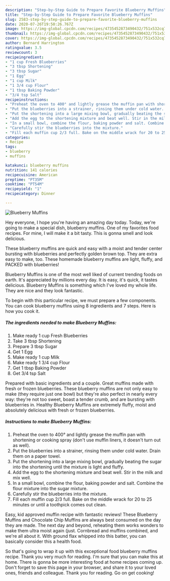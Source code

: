 ```yaml
---
description: "Step-by-Step Guide to Prepare Favorite Blueberry Muffins"
title: "Step-by-Step Guide to Prepare Favorite Blueberry Muffins"
slug: 2583-step-by-step-guide-to-prepare-favorite-blueberry-muffins
date: 2020-07-26T19:50:26.767Z
image: https://img-global.cpcdn.com/recipes/4735452873490432/751x532cq70/blueberry-muffins-recipe-main-photo.jpg
thumbnail: https://img-global.cpcdn.com/recipes/4735452873490432/751x532cq70/blueberry-muffins-recipe-main-photo.jpg
cover: https://img-global.cpcdn.com/recipes/4735452873490432/751x532cq70/blueberry-muffins-recipe-main-photo.jpg
author: Bernard Harrington
ratingvalue: 3.5
reviewcount: 3
recipeingredient:
- "1 cup Fresh Blueberries"
- "3 tbsp Shortening"
- "3 tbsp Sugar"
- "1 Egg"
- "1 cup Milk"
- "1 3/4 cup Flour"
- "1 tbsp Baking Powder"
- "3/4 tsp Salt"
recipeinstructions:
- "Preheat the oven to 400° and lightly grease the muffin pan with shortening or cooking spray (don&#39;t use muffin liners, it doesn&#39;t turn out as well)."
- "Put the blueberries into a strainer, rinsing them under cold water. Drain them on a paper towel."
- "Put the shortening into a large mixing bowl, gradually beating the sugar into the shortening until the mixture is light and fluffy."
- "Add the egg to the shortening mixture and beat well. Stir in the milk and mix well."
- "In a small bowl, combine the flour, baking powder and salt. Combine the flour mixture into the sugar mixture."
- "Carefully stir the blueberries into the mixture."
- "Fill each muffin cup 2/3 full. Bake on the middle wrack for 20 to 25 minutes or until a toothpick comes out clean."
categories:
- Recipe
tags:
- blueberry
- muffins

katakunci: blueberry muffins 
nutrition: 141 calories
recipecuisine: American
preptime: "PT35M"
cooktime: "PT54M"
recipeyield: "1"
recipecategory: Dinner

---
```



![Blueberry Muffins](https://img-global.cpcdn.com/recipes/4735452873490432/751x532cq70/blueberry-muffins-recipe-main-photo.jpg)

Hey everyone, I hope you're having an amazing day today. Today, we're going to make a special dish, blueberry muffins. One of my favorites food recipes. For mine, I will make it a bit tasty. This is gonna smell and look delicious.

These blueberry muffins are quick and easy with a moist and tender center bursting with blueberries and perfectly golden brown top. They are extra easy to make, too. These homemade blueberry muffins are light, fluffy, and PACKED with blueberries!

Blueberry Muffins is one of the most well liked of current trending foods on earth. It's appreciated by millions every day. It is easy, it's quick, it tastes delicious. Blueberry Muffins is something which I've loved my whole life. They are nice and they look fantastic.


To begin with this particular recipe, we must prepare a few components. You can cook blueberry muffins using 8 ingredients and 7 steps. Here is how you cook it.

<!--inarticleads1-->

##### The ingredients needed to make Blueberry Muffins:

1. Make ready 1 cup Fresh Blueberries
1. Take 3 tbsp Shortening
1. Prepare 3 tbsp Sugar
1. Get 1 Egg
1. Make ready 1 cup Milk
1. Make ready 1 3/4 cup Flour
1. Get 1 tbsp Baking Powder
1. Get 3/4 tsp Salt


Prepared with basic ingredients and a couple. Great muffins made with fresh or frozen blueberries. These blueberry muffins are not only easy to make (they require just one bowl) but they&#39;re also perfect in nearly every way: they&#39;re not too sweet, boast a tender crumb, and are bursting with blueberries in. Healthy Blueberry Muffins are extremely fluffy, moist and absolutely delicious with fresh or frozen blueberries. 

<!--inarticleads2-->

##### Instructions to make Blueberry Muffins:

1. Preheat the oven to 400° and lightly grease the muffin pan with shortening or cooking spray (don&#39;t use muffin liners, it doesn&#39;t turn out as well).
1. Put the blueberries into a strainer, rinsing them under cold water. Drain them on a paper towel.
1. Put the shortening into a large mixing bowl, gradually beating the sugar into the shortening until the mixture is light and fluffy.
1. Add the egg to the shortening mixture and beat well. Stir in the milk and mix well.
1. In a small bowl, combine the flour, baking powder and salt. Combine the flour mixture into the sugar mixture.
1. Carefully stir the blueberries into the mixture.
1. Fill each muffin cup 2/3 full. Bake on the middle wrack for 20 to 25 minutes or until a toothpick comes out clean.


Easy, kid approved muffin recipe with fantastic reviews! These Blueberry Muffins and Chocolate Chip Muffins are always best consumed on the day they are made. The next day and beyond, reheating them works wonders to make them ultra moist again (just. Cornbread and muffins combined, and we&#39;re all about it. With ground flax whipped into this batter, you can basically consider this a health food. 

So that's going to wrap it up with this exceptional food blueberry muffins recipe. Thank you very much for reading. I'm sure that you can make this at home. There is gonna be more interesting food at home recipes coming up. Don't forget to save this page in your browser, and share it to your loved ones, friends and colleague. Thank you for reading. Go on get cooking!
